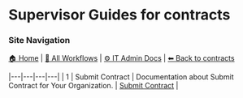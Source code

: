 # Supervisor Guides for contracts

### Site Navigation
[🏠 Home](../../../README.md) | [📂 All Workflows](../../../users/users.md) | [⚙ IT Admin Docs](../../../it-admins/README.md) | [⬅ Back to contracts](../README.md)

|---|---|---|---|
| 1 | Submit Contract | Documentation about Submit Contract for Your Organization. | [Submit Contract](submit-contract.md) |
